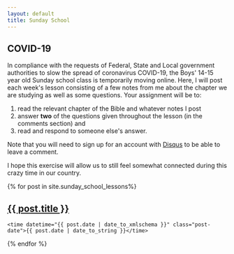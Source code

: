 ```yaml
---
layout: default
title: Sunday School
---
```

## COVID-19

In compliance with the requests of Federal, State and Local government authorities to slow the spread of coronavirus COVID-19, the Boys' 14-15 year old Sunday school class is temporarily moving online. Here, I will post each week's lesson consisting of a few notes from me about the chapter we are studying as well as some questions. Your assignment will be to:

1. read the relevant chapter of the Bible and whatever notes I post
2. answer __two__ of the questions given throughout the lesson (in the comments section) and
3. read and respond to someone else's answer.

Note that you will need to sign up for an account with [Disqus](https://disqus.com/profile/login/) to be able to leave a comment.

I hope this exercise will allow us to still feel somewhat connected during this crazy time in our country.

<div class="posts">
  {% for post in site.sunday_school_lessons%}
  <article class="post">
    <h1 class="post-title">
      <a href="{{ post.url }}">
        {{ post.title }}
      </a>
    </h1>

    <time datetime="{{ post.date | date_to_xmlschema }}" class="post-date">{{ post.date | date_to_string }}</time>
  </article>
  {% endfor %}
</div>

<!-- <div class="pagination">
  {% if paginator.next_page %}
    <a class="pagination-item older" href="{{ site.baseurl }}page{{paginator.next_page}}">Older</a>
  {% else %}
    <span class="pagination-item older">Older</span>
  {% endif %}
  {% if paginator.previous_page %}
    {% if paginator.page == 2 %}
      <a class="pagination-item newer" href="{{ site.baseurl }}">Newer</a>
    {% else %}
      <a class="pagination-item newer" href="{{ site.baseurl }}page{{paginator.previous_page}}">Newer</a>
    {% endif %}
  {% else %}
    <span class="pagination-item newer">Newer</span>
  {% endif %}
</div> -->
